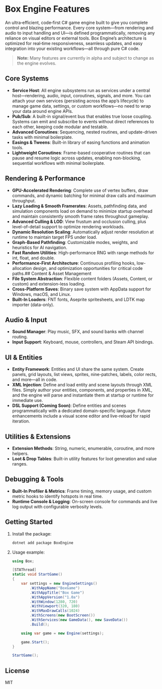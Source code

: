 # Box Engine Features

An ultra‑efficient, code‑first C# game engine built to give you complete control and blazing performance. Every core system—from rendering and audio to input handling and UI—is defined programmatically, removing any reliance on visual editors or external tools. Box Engine’s architecture is optimized for real‑time responsiveness, seamless updates, and easy integration into your existing workflows—all through pure C# code.

> **Note:** Many features are currently in alpha and subject to change as the engine evolves.

## Core Systems

* **Service Host**: All engine subsystems run as services under a central host—rendering, audio, input, coroutines, signals, and more. You can attach your own services (persisting across the app’s lifecycle) to manage game data, settings, or custom workflows—no need to wrap your data around engine APIs.
* **Pub/Sub**: A built-in signal/event bus that enables true loose coupling. Systems can emit and subscribe to events without direct references to each other, keeping code modular and testable.
* **Advanced Coroutines**: Sequencing, nested routines, and update-driven tasks with minimal boilerplate.
* **Easings & Tweens**: Built-in library of easing functions and animation tools.
* **Lightweight Coroutines**: Frame-based cooperative routines that can pause and resume logic across updates, enabling non-blocking, sequential workflows with minimal boilerplate.

## Rendering & Performance

* **GPU-Accelerated Rendering**: Complete use of vertex buffers, draw commands, and dynamic batching for minimal draw calls and maximum throughput.
* **Lazy Loading & Smooth Framerates**: Assets, pathfinding data, and simulation components load on demand to minimize startup overhead and maintain consistently smooth frame rates throughout gameplay.
* **Advanced Culling & LOD**: View frustum and occlusion culling, plus level-of-detail support to optimize rendering workloads.
* **Dynamic Resolution Scaling**: Automatically adjust render resolution at runtime to maintain target FPS under load.
* **Graph-Based Pathfinding**: Customizable modes, weights, and heuristics for AI navigation.
* **Fast Random Utilities**: High-performance RNG with range methods for int, float, and double.
* **Performance-First Architecture**: Continuous profiling hooks, low-allocation design, and optimization opportunities for critical code paths.## Content & Asset Management
* **File System Abstraction**: Flexible content folders (Assets, Content, or custom) and extension-less loading.
* **Cross-Platform Saves**: Binary save system with AppData support for Windows, macOS, and Linux.
* **Built-In Loaders**: FNT fonts, Aseprite spritesheets, and LDTK map importer (data-only).

## Audio & Input

* **Sound Manager**: Play music, SFX, and sound banks with channel routing.
* **Input Support**: Keyboard, mouse, controllers, and Steam API bindings.

## UI & Entities

* **Entity Framework**: Entities and UI share the same system. Create panels, grid layouts, list views, sprites, nine-patches, labels, color rects, and more—all in code.
* **XML Injection**: Define and load entity and scene layouts through XML files. Simply author your entities, components, and properties in XML, and the engine will parse and instantiate them at startup or runtime for immediate use.
* **DSL Support (Coming Soon)**: Define entities and scenes programmatically with a dedicated domain-specific language. Future enhancements include a visual scene editor and live-reload for rapid iteration.

## Utilities & Extensions

* **Extension Methods**: String, numeric, enumerable, coroutine, and more helpers.
* **Loot & Drop Tables**: Built-in utility features for loot generation and value ranges.

## Debugging & Tools

* **Built-In Profiler & Metrics**: Frame timing, memory usage, and custom metric hooks to identify hotspots in real time.
* **Runtime Console & Logging**: On-screen console for commands and live log output with configurable verbosity levels.


## Getting Started

1. Install the package:
    ```sh
    dotnet add package BoxEngine
    ```

2. Usage example:
    ```csharp
    using Box;

    [STAThread]
    static void StartGame()
    {
        var settings = new EngineSettings()
            .WithAppName("BoxGame")
            .WithAppTitle("Box Game")
            .WithAppVersion("1.0a")
            .WithWindow(1280, 720)
            .WithViewport(320, 180)
            .WithMaxDrawCalls(1024)
            .WithScreens(new BootScreen())
            .WithServices(new GameData(), new SaveData())
            .Build();

        using var game = new Engine(settings);

        game.Start();
    }

    StartGame();
    ```

## License

MIT
